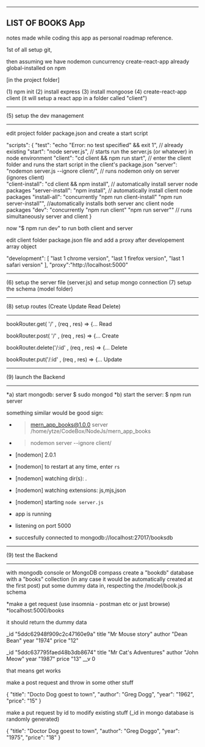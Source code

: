 ---------------------------------------------------------------
LIST OF BOOKS App
---------------------------------------------------------------

notes made while coding this app as personal roadmap reference.

1st of all setup git,

then assuming we have
 nodemon
 cuncurrency
 create-react-app
already global-installed on npm 

[in the project folder]

(1) npm init
(2) install express
(3) install mongoose
(4) create-react-app client (it will setup a react app in a folder called "client")


**************************************************************************************************************************************************************
(5) setup the dev management
**************************************************************************************************************************************************************

edit project folder package.json and create a start script

 "scripts": {
      "test": "echo \"Error: no test specified\" && exit 1", // already existing
      "start": "node server.js", // starts run the server.js (or whatever) in node environment
      "client": "cd client && npm run start", // enter the client folder and runs the start script in the client's package.json 
      "server": "nodemon server.js --ignore client/", // runs nodemon only on server (ignores client)    
      "client-install": "cd client && npm install", // automatically install server node packages
      "server-install": "npm install", // automatically install client node packages
      "install-all": "concurrently \"npm run client-install\" \"npm run server-install\"", //automatically installs both server anc client node packages
      "dev": "concurrently \"npm run client\" \"npm run server\"" // runs simultaneously server and client
}
  
now "$ npm run dev" to run both client and server 

edit client folder package.json file and add a proxy after developement array object

"development": [
      "last 1 chrome version",
      "last 1 firefox version",
      "last 1 safari version"
    ],
      "proxy":"http://localhost:5000"
**************************************************************************************************************************************************************

(6) setup the server file (server.js) and setup mongo connection
(7) setup the schema (model folder)

**************************************************************************************************************************************************************
(8) setup routes (Create Update Read Delete)
**************************************************************************************************************************************************************

bookRouter.get( '/' , (req , res) => {... Read 

bookRouter.post( '/' , (req , res) => {... Create

bookRouter.delete('/:id' , (req , res) => {... Delete

bookRouter.put('/:id' , (req , res) => {... Update

**************************************************************************************************************************************************************
(9) launch the Backend
**************************************************************************************************************************************************************

*a) start mongodb: server $ sudo mongod
*b) start the server: $ npm run server

something similar would be good sign:

*   > mern_app_books@1.0.0 server /home/ytze/CodeBox/NodeJs/mern_app_books
*   > nodemon server --ignore client/

*   [nodemon] 2.0.1
*   [nodemon] to restart at any time, enter `rs`
*   [nodemon] watching dir(s): *.*
*   [nodemon] watching extensions: js,mjs,json
*   [nodemon] starting `node server.js`
*   app is running
*   listening on port 5000
*   succesfully connected to  mongodb://localhost:27017/booksdb

**************************************************************************************************************************************************************
(9) test the Backend
**************************************************************************************************************************************************************

with mongodb console or MongoDB compass create a "bookdb" database with a "books" collection
(in any case it would be automatically created at the first post)
put some dummy data in, respecting the /model/book.js schema

*make a get request (use insomnia - postman etc or just browse)
*localhost:5000/books

it should return the dummy data

_id	"5ddc62948f909c2c47160e9a"
title	"Mr Mouse story"
author	"Dean Bean"
year	"1974"
price	"12"
	
_id	"5ddc637795faed48b3db8674"
title	"Mr Cat's Adventures"
author	"John Meow"
year	"1987"
price	"13"
__v	0

that means get works

make a post request and throw in some other stuff

{
    "title": "Docto Dog goest to town",
    "author": "Greg Dogg",
    "year": "1962",
    "price": "15"
  }

make a put request by id to modify existing stuff
(_id in mongo database is randomly generated)

{
    "title": "Doctor Dog goest to town",
    "author": "Greg Doggo",
    "year": "1975",
    "price": "18"
  }


